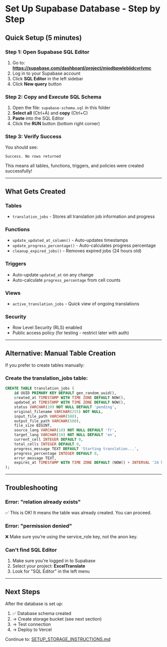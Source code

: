 # Set Up Supabase Database - Step by Step

## Quick Setup (5 minutes)

### Step 1: Open Supabase SQL Editor

1. Go to: **https://supabase.com/dashboard/project/miodbpwlebiidcvrlvmc**
2. Log in to your Supabase account
3. Click **SQL Editor** in the left sidebar
4. Click **New query** button

### Step 2: Copy and Execute SQL Schema

1. Open the file: `supabase-schema.sql` in this folder
2. **Select all** (Ctrl+A) and **copy** (Ctrl+C)
3. **Paste** into the SQL Editor
4. Click the **RUN** button (bottom right corner)

### Step 3: Verify Success

You should see:
```
Success. No rows returned
```

This means all tables, functions, triggers, and policies were created successfully!

---

## What Gets Created

### Tables
- `translation_jobs` - Stores all translation job information and progress

### Functions
- `update_updated_at_column()` - Auto-updates timestamps
- `update_progress_percentage()` - Auto-calculates progress percentage
- `cleanup_expired_jobs()` - Removes expired jobs (24 hours old)

### Triggers
- Auto-update `updated_at` on any change
- Auto-calculate `progress_percentage` from cell counts

### Views
- `active_translation_jobs` - Quick view of ongoing translations

### Security
- Row Level Security (RLS) enabled
- Public access policy (for testing - restrict later with auth)

---

## Alternative: Manual Table Creation

If you prefer to create tables manually:

### Create the translation_jobs table:

```sql
CREATE TABLE translation_jobs (
    id UUID PRIMARY KEY DEFAULT gen_random_uuid(),
    created_at TIMESTAMP WITH TIME ZONE DEFAULT NOW(),
    updated_at TIMESTAMP WITH TIME ZONE DEFAULT NOW(),
    status VARCHAR(20) NOT NULL DEFAULT 'pending',
    original_filename VARCHAR(255) NOT NULL,
    input_file_path VARCHAR(500),
    output_file_path VARCHAR(500),
    file_size BIGINT,
    source_lang VARCHAR(10) NOT NULL DEFAULT 'fr',
    target_lang VARCHAR(10) NOT NULL DEFAULT 'en',
    current_cell INTEGER DEFAULT 0,
    total_cells INTEGER DEFAULT 0,
    progress_message TEXT DEFAULT 'Starting translation...',
    progress_percentage INTEGER DEFAULT 0,
    error_message TEXT,
    expires_at TIMESTAMP WITH TIME ZONE DEFAULT (NOW() + INTERVAL '24 hours')
);
```

---

## Troubleshooting

### Error: "relation already exists"
✅ This is OK! It means the table was already created. You can proceed.

### Error: "permission denied"
❌ Make sure you're using the service_role key, not the anon key.

### Can't find SQL Editor
1. Make sure you're logged in to Supabase
2. Select your project: **ExcelTranslate**
3. Look for "SQL Editor" in the left menu

---

## Next Steps

After the database is set up:

1. ✅ Database schema created
2. → Create storage bucket (see next section)
3. → Test connection
4. → Deploy to Vercel

Continue to: [SETUP_STORAGE_INSTRUCTIONS.md](SETUP_STORAGE_INSTRUCTIONS.md)

